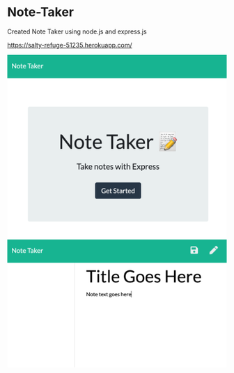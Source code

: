 # Note-Taker

Created Note Taker using node.js and express.js

https://salty-refuge-51235.herokuapp.com/

![](/images/Homepage.png)
![](/images/Note_page.png)

